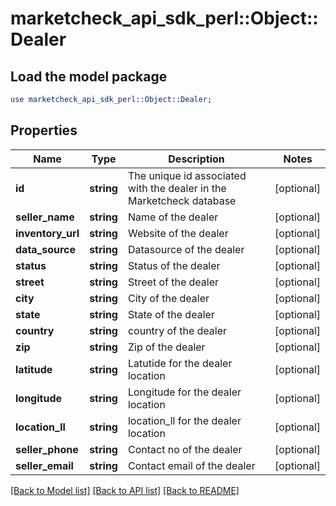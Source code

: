 # marketcheck_api_sdk_perl::Object::Dealer

## Load the model package
```perl
use marketcheck_api_sdk_perl::Object::Dealer;
```

## Properties
Name | Type | Description | Notes
------------ | ------------- | ------------- | -------------
**id** | **string** | The unique id associated with the dealer in the Marketcheck database | [optional] 
**seller_name** | **string** | Name of the dealer | [optional] 
**inventory_url** | **string** | Website of the dealer | [optional] 
**data_source** | **string** | Datasource of the dealer | [optional] 
**status** | **string** | Status of the dealer | [optional] 
**street** | **string** | Street of the dealer | [optional] 
**city** | **string** | City of the dealer | [optional] 
**state** | **string** | State of the dealer | [optional] 
**country** | **string** | country of the dealer | [optional] 
**zip** | **string** | Zip of the dealer | [optional] 
**latitude** | **string** | Latutide for the dealer location | [optional] 
**longitude** | **string** | Longitude for the dealer location | [optional] 
**location_ll** | **string** | location_ll for the dealer location | [optional] 
**seller_phone** | **string** | Contact no of the dealer | [optional] 
**seller_email** | **string** | Contact email of the dealer | [optional] 

[[Back to Model list]](../README.md#documentation-for-models) [[Back to API list]](../README.md#documentation-for-api-endpoints) [[Back to README]](../README.md)


